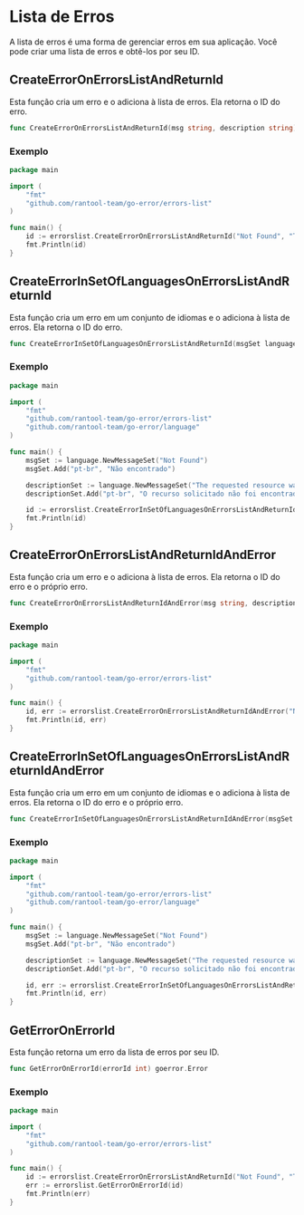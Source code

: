 # Lista de Erros

A lista de erros é uma forma de gerenciar erros em sua aplicação. Você pode criar uma lista de erros e obtê-los por seu ID.

## CreateErrorOnErrorsListAndReturnId

Esta função cria um erro e o adiciona à lista de erros. Ela retorna o ID do erro.

```go
func CreateErrorOnErrorsListAndReturnId(msg string, description string) int
```

### Exemplo

```go
package main

import (
    "fmt"
    "github.com/rantool-team/go-error/errors-list"
)

func main() {
    id := errorslist.CreateErrorOnErrorsListAndReturnId("Not Found", "The requested resource was not found")
    fmt.Println(id)
}
```

## CreateErrorInSetOfLanguagesOnErrorsListAndReturnId

Esta função cria um erro em um conjunto de idiomas e o adiciona à lista de erros. Ela retorna o ID do erro.

```go
func CreateErrorInSetOfLanguagesOnErrorsListAndReturnId(msgSet language.MessageSet, descriptionSet language.MessageSet) int
```

### Exemplo

```go
package main

import (
    "fmt"
    "github.com/rantool-team/go-error/errors-list"
    "github.com/rantool-team/go-error/language"
)

func main() {
    msgSet := language.NewMessageSet("Not Found")
    msgSet.Add("pt-br", "Não encontrado")

    descriptionSet := language.NewMessageSet("The requested resource was not found")
    descriptionSet.Add("pt-br", "O recurso solicitado não foi encontrado")

    id := errorslist.CreateErrorInSetOfLanguagesOnErrorsListAndReturnId(msgSet, descriptionSet)
    fmt.Println(id)
}
```

## CreateErrorOnErrorsListAndReturnIdAndError

Esta função cria um erro e o adiciona à lista de erros. Ela retorna o ID do erro e o próprio erro.

```go
func CreateErrorOnErrorsListAndReturnIdAndError(msg string, description string) (int, goerror.Error)
```

### Exemplo

```go
package main

import (
    "fmt"
    "github.com/rantool-team/go-error/errors-list"
)

func main() {
    id, err := errorslist.CreateErrorOnErrorsListAndReturnIdAndError("Not Found", "The requested resource was not found")
    fmt.Println(id, err)
}
```

## CreateErrorInSetOfLanguagesOnErrorsListAndReturnIdAndError

Esta função cria um erro em um conjunto de idiomas e o adiciona à lista de erros. Ela retorna o ID do erro e o próprio erro.

```go
func CreateErrorInSetOfLanguagesOnErrorsListAndReturnIdAndError(msgSet language.MessageSet, descriptionSet language.MessageSet) (int, goerror.Error)
```

### Exemplo

```go
package main

import (
    "fmt"
    "github.com/rantool-team/go-error/errors-list"
    "github.com/rantool-team/go-error/language"
)

func main() {
    msgSet := language.NewMessageSet("Not Found")
    msgSet.Add("pt-br", "Não encontrado")

    descriptionSet := language.NewMessageSet("The requested resource was not found")
    descriptionSet.Add("pt-br", "O recurso solicitado não foi encontrado")

    id, err := errorslist.CreateErrorInSetOfLanguagesOnErrorsListAndReturnIdAndError(msgSet, descriptionSet)
    fmt.Println(id, err)
}
```

## GetErrorOnErrorId

Esta função retorna um erro da lista de erros por seu ID.

```go
func GetErrorOnErrorId(errorId int) goerror.Error
```

### Exemplo

```go
package main

import (
    "fmt"
    "github.com/rantool-team/go-error/errors-list"
)

func main() {
    id := errorslist.CreateErrorOnErrorsListAndReturnId("Not Found", "The requested resource was not found")
    err := errorslist.GetErrorOnErrorId(id)
    fmt.Println(err)
}
```